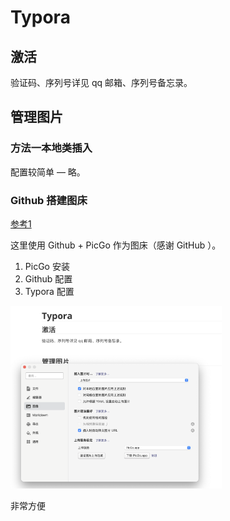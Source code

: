 # Typora 

## 激活

验证码、序列号详见 qq 邮箱、序列号备忘录。



## 管理图片

### 方法一本地类插入

配置较简单 — 略。

### Github 搭建图床

[参考1](https://www.cnblogs.com/misakivv/p/18593896)

这里使用 Github  + PicGo 作为图床（感谢 GitHub ）。

1. PicGo 安装 
2. Github 配置
3. Typora 配置

<img src="https://raw.githubusercontent.com/ChenXuRiYue/image-cloud/main/typora/image-20250721224610157.png" alt="image-20250721224610157" style="zoom: 33%;" />

非常方便

